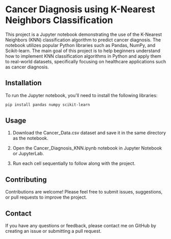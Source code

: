 # Cancer Diagnosis using K-Nearest Neighbors Classification

This project is a Jupyter notebook demonstrating the use of the K-Nearest Neighbors (KNN) classification algorithm to predict cancer diagnosis. The notebook utilizes popular Python libraries such as Pandas, NumPy, and Scikit-learn. The main goal of this project is to help beginners understand how to implement KNN classification algorithms in Python and apply them to real-world datasets, specifically focusing on healthcare applications such as cancer diagnosis.

## Installation

To run the Jupyter notebook, you'll need to install the following libraries:

```bash
pip install pandas numpy scikit-learn
```

## Usage

1. Download the Cancer_Data.csv dataset and save it in the same directory as the notebook.

2. Open the Cancer_Diagnosis_KNN.ipynb notebook in Jupyter Notebook or JupyterLab.

3. Run each cell sequentially to follow along with the project.

## Contributing

Contributions are welcome! Please feel free to submit issues, suggestions, or pull requests to improve the project.

## Contact

If you have any questions or feedback, please contact me on GitHub by creating an issue or submitting a pull request.
